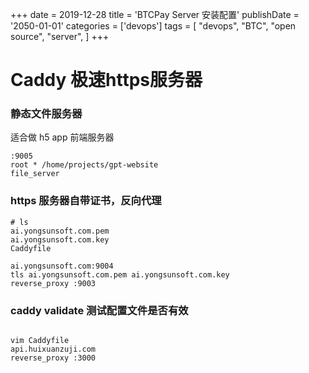 +++
date = 2019-12-28
title = 'BTCPay Server 安装配置'
publishDate = '2050-01-01'
categories = ['devops']
tags = [
    "devops",
    "BTC",
    "open source",
    "server",
]
+++

# Caddy 极速https服务器

### 静态文件服务器
适合做 h5 app 前端服务器


```Caddyfile
:9005
root * /home/projects/gpt-website
file_server

```


### https 服务器自带证书，反向代理

```shell
# ls
ai.yongsunsoft.com.pem
ai.yongsunsoft.com.key
Caddyfile
```

```Caddyfile
ai.yongsunsoft.com:9004
tls ai.yongsunsoft.com.pem ai.yongsunsoft.com.key
reverse_proxy :9003

```


### caddy validate 测试配置文件是否有效


```shell

vim Caddyfile
api.huixuanzuji.com
reverse_proxy :3000

```